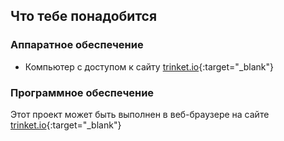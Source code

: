 ## Что тебе понадобится

### Аппаратное обеспечение

+ Компьютер с доступом к сайту [trinket.io](https://trinket.io){:target="_blank"}

### Программное обеспечение

Этот проект может быть выполнен в веб-браузере на сайте [trinket.io](https://trinket.io){:target="_blank"}